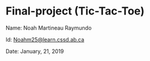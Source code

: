 # Final-project (Tic-Tac-Toe)

Name: Noah Martineau Raymundo

Id: Noahm25@learn.cssd.ab.ca

Date: January, 21, 2019
